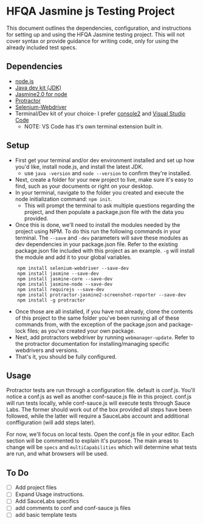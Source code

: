 # HFQA Jasmine js Testing Project

This document outlines the dependencies, configuration, and instructions for
setting up and using the HFQA Jasmine testing project.  This will not cover syntax or provide guidance for writing code, only for using the already included test specs.

## Dependencies
* [node.js](https://nodejs.org/en/)
* [Java dev kit (JDK)](http://www.oracle.com/technetwork/java/javase/downloads/index.html)
* [Jasmine2.0 for node](https://jasmine.github.io/edge/node.html)
* [Protractor](http://www.protractortest.org/#/)
* [Selenium-Webdriver](http://www.seleniumhq.org/projects/webdriver/)
* Terminal/Dev kit of your choice- I prefer [console2](https://sourceforge.net/projects/console/files/) and [Visual Studio Code](https://code.visualstudio.com/)
    * NOTE: VS Code has it's own terminal extension built in.

## Setup

* First get your terminal and/or dev environment installed and set up how you'd like, install node.js, and install the latest JDK.
    * use `java -version` and `node --version` to confirm they're installed.  
* Next, create a folder for your new project to live, make sure it's easy to find, such as your documents or right on your desktop.
* In your terminal, navigate to the folder you created and execute the node initialization command: `npm init`.
    * This will prompt the terminal to ask multiple questions regarding the project, and then populate a package.json file with the data you provided.
* Once this is done, we'll need to install the modules needed by the project using NPM.  To do this run the following commands in your terminal.  The `--save` and `-dev` parameters will save these modules as dev dependencies in your package.json file.  Refer to the existing package.json file included with this project as an example.  `-g` will install the module and add it to your global variables.
```
    npm install selenium-webdriver --save-dev
    npm install jasmine --save-dev
    npm install jasmine-core --save-dev
    npm install jasmine-node --save-dev
    npm install requirejs --save-dev
    npm install protractor-jasmine2-screenshot-reporter --save-dev
    npm install -g protractor
```
* Once those are all installed, if you have not already, clone the contents of this project to the same folder you've been running all of these commands from, with the exception of the package.json and package-lock files; as you've created your own package.
* Next, add protractors webdriver by running `webmanager-update`.  Refer to the protractor documentation for installing/managing specific webdrivers and versions.
* That's it, you should be fully configured.

## Usage

Protractor tests are run through a configuration file.  default is conf.js.  You'll notice a conf.js as well as another conf-sauce.js file in this project.  conf.js will run tests locally, while conf-sauce.js will execute tests through Sauce Labs.  The former should work out of the box provided all steps have been followed, while the latter will require a SauceLabs account and additional conffiguration (will add steps later).

For now, we'll focus on local tests.  Open the conf.js file in your editor.  Each section will be commented to explain it's purpose.  The main areas to change will be `specs` and `multiCapabilities` which will determine what tests are run, and what browsers will be used.

## To Do

* [ ] Add project files
* [ ] Expand Usage instructions.
* [ ] Add SauceLabs specifics
* [ ] add comments to conf and conf-sauce js files
* [ ] add basic template tests
